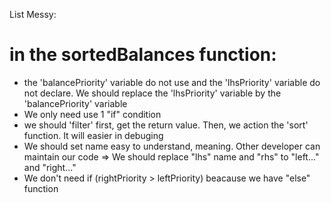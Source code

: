 List Messy:
# in the sortedBalances function:
- the 'balancePriority' variable do not use and the 'lhsPriority' variable do not declare. We should replace the 'lhsPriority' variable by the 'balancePriority' variable
- We only need use 1 "if" condition
- we should 'filter' first, get the return value. Then, we action the 'sort' function. It will easier in debuging
- We should set name easy to understand, meaning. Other developer can maintain our code
=> We should replace "lhs" name and "rhs" to "left..." and "right..." 
- We don't need if (rightPriority > leftPriority) beacause we have "else" function